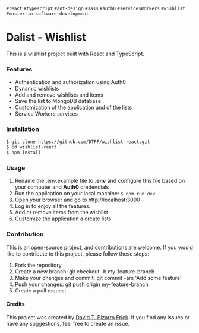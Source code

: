 `#react` `#typescript` `#ant-design` `#sass` `#auth0` `#servicesWorkers` `#wishlist` `#master-in-software-development`

# Dalist - Wishlist
This is a wishlist project built with React and TypeScript.

### Features
 - Authentication and authorization using Auth0
 - Dynamic wishlists
 - Add and remove wishlists and items
 - Save the list to MongoDB database
 - Customization of the application and of the lists
 - Service Workers services

### Installation
```bash
$ git clone https://github.com/DTPF/wishlist-react.git
$ cd wishlist-react
$ npm install
```

### Usage
 1. Rename the .env.example file to <b>.env</b> and configure this file based on your computer and <b>Auth0</b> credendials
 1. Run the application on your local machine: `$ npm run dev`
 2. Open your browser and go to http://localhost:3000
 3. Log in to enjoy all the features.
 4. Add or remove items from the wishlist
 5. Customize the application a create lists

### Contribution
This is an open-source project, and contributions are welcome. If you would like to contribute to this project, please follow these steps:

 1. Fork the repository
 2. Create a new branch: git checkout -b my-feature-branch
 3. Make your changes and commit: git commit -am 'Add some feature'
 4. Push your changes: git push origin my-feature-branch
 5. Create a pull request

#### Credits
This project was created by [David T. Pizarro Frick]. If you find any issues or have any suggestions, feel free to create an issue.

[David T. Pizarro Frick]: <https://www.linkedin.com/in/david-tomas-pizarro-frick/>
